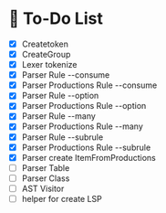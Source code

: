 # 📝 To-Do List
- [X] Createtoken
- [X] CreateGroup
- [X] Lexer tokenize
- [X] Parser Rule --consume
- [X] Parser Productions Rule --consume
- [X] Parser Rule --option
- [X] Parser Productions Rule --option
- [X] Parser Rule --many
- [X] Parser Productions Rule --many
- [X] Parser Rule --subrule
- [X] Parser Productions Rule --subrule
- [X] Parser create ItemFromProductions
- [ ] Parser Table
- [ ] Parser Class
- [ ] AST Visitor
- [ ] helper for create LSP 
